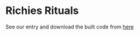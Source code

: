 # Richies Rituals
See our entry and download the built code from [here](http://globalgamejam.org/2016/games/richie%E2%80%99s-rituals)